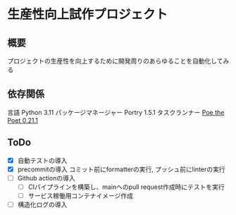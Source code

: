 # 生産性向上試作プロジェクト

## 概要

プロジェクトの生産性を向上するために開発周りのあらゆることを自動化してみる

## 依存関係

言語 Python 3.11
パッケージマネージャー Portry 1.5.1
タスクランナー [Poe the Poet 0.21.1](https://poethepoet.natn.io/)

## ToDo

- [x] 自動テストの導入
- [x] precommitの導入
    コミット前にformatterの実行, プッシュ前にlinterの実行
- [ ] Github actionの導入
    - [ ] CIパイプラインを構築し、mainへのpull request作成時にテストを実行
    - [ ] サービス稼働用コンテナイメージ作成
- [ ] 構造化ログの導入
